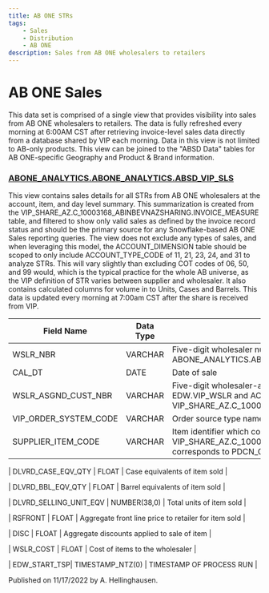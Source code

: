 ```yaml
---
title: AB ONE STRs
tags:
    - Sales
    - Distribution
    - AB ONE
description: Sales from AB ONE wholesalers to retailers
---
```


# AB ONE Sales

This data set is comprised of a single view that provides visibility into sales from AB ONE wholesalers to retailers. The data is fully refreshed every morning at 6:00AM CST after retrieving invoice-level sales data directly from a database shared by VIP each morning. Data in this view is not limited to AB-only products. This view can be joined to the \"ABSD Data\" tables for AB ONE-specific Geography and Product \& Brand information.

### **[ABONE\_ANALYTICS.ABONE\_ANALYTICS.ABSD\_VIP\_SLS](https://app.snowflake.com/east-us-2.azure/abinbev_naz/data/databases/ABONE_ANALYTICS/schemas/ABONE_ANALYTICS/view/ABSD_VIP_SLS)**
This view contains sales details for all STRs from AB ONE wholesalers at the account, item, and day level summary. 
This summarization is created from the VIP\_SHARE\_AZ.C\_10003168\_ABINBEVNAZSHARING.INVOICE\_MEASURE table, and filtered to show only valid sales as defined by the invoice record status and should be the primary source for any Snowflake-based AB ONE Sales reporting queries. The view does not exclude any types of sales, and when leveraging this model, the ACCOUNT\_DIMENSION table should be scoped to only include ACCOUNT\_TYPE\_CODE of 11, 21, 23, 24, and 31 to analyze STRs. This will vary slightly than excluding COT codes of 06, 50, and 99 would, which is the typical practice for the whole AB universe, as the VIP definition of STR varies between supplier and wholesaler. It also contains calculated columns for volume in to Units, Cases and Barrels. This data is updated every morning at 7:00am CST after the share is received from VIP.

| **Field Name** | **Data Type** | **Comment** |
| --- | --- | --- | 
| WSLR\_NBR | VARCHAR | Five-digit wholesaler number which corresponds to EDW.WSLR and ABONE\_ANALYTICS.ABONE\_ANALYTICS.ABSD\_WHOLESALER\_MAP |
| CAL\_DT | DATE | Date of sale |
| WSLR\_ASGND\_CUST\_NBR | VARCHAR | Five-digit wholesaler-assigned customer number which corresponds to EDW.VIP\_WSLR and ACCOUNT\_CODE in VIP\_SHARE\_AZ.C\_10003168\_ABINBEVNAZSHARING.ACCOUNT\_DIMENSION |
| VIP\_ORDER\_SYSTEM\_CODE | VARCHAR | Order source type name such as BEES, Telsell, etc. |
| SUPPLIER\_ITEM\_CODE | VARCHAR | Item identifier which connects to VIP\_SHARE\_AZ.C\_10003168\_ABINBEVNAZSHARING.ITEM\_DIMENSION and corresponds to PDCN\_CD on EDW.PDCN\_DM for all AB products |

| DLVRD\_CASE\_EQV\_QTY | FLOAT | Case equivalents of item sold |

| DLVRD\_BBL\_EQV\_QTY | FLOAT | Barrel equivalents of item sold |

| DLVRD\_SELLING\_UNIT\_EQV | NUMBER(38,0) | Total units of item sold |

| RSFRONT | FLOAT | Aggregate front line price to retailer for item sold |

| DISC | FLOAT | Aggregate discounts applied to sale of item |

| WSLR_COST | FLOAT | Cost of items to the wholesaler |

| EDW_START_TSP| TIMESTAMP_NTZ(0) | TIMESTAMP OF PROCESS RUN |


Published on 11/17/2022 by A. Hellinghausen.
